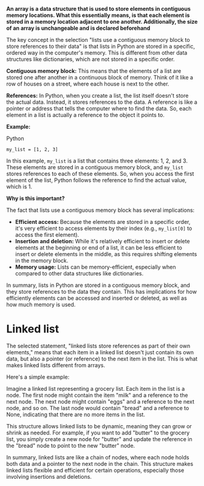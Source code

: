 **An array is a data structure that is used to store elements in contiguous memory locations. What this essentially means, is that each element is stored in a memory location adjacent to one another. Additionally, the size of an array is unchangeable and is declared beforehand**

The key concept in the selection "lists use a contiguous memory block to store references to their data" is that lists in Python are stored in a specific, ordered way in the computer's memory. This is different from other data structures like dictionaries, which are not stored in a specific order.

**Contiguous memory block:** This means that the elements of a list are stored one after another in a continuous block of memory. Think of it like a row of houses on a street, where each house is next to the other.

**References:** In Python, when you create a list, the list itself doesn't store the actual data. Instead, it stores references to the data. A reference is like a pointer or address that tells the computer where to find the data. So, each element in a list is actually a reference to the object it points to.

**Example:**

Python

```
my_list = [1, 2, 3]
```

In this example, `my_list` is a list that contains three elements: 1, 2, and 3. These elements are stored in a contiguous memory block, and `my_list` stores references to each of these elements. So, when you access the first element of the list, Python follows the reference to find the actual value, which is 1.

**Why is this important?**

The fact that lists use a contiguous memory block has several implications:

- **Efficient access:** Because the elements are stored in a specific order, it's very efficient to access elements by their index (e.g., `my_list[0]` to access the first element).
- **Insertion and deletion:** While it's relatively efficient to insert or delete elements at the beginning or end of a list, it can be less efficient to insert or delete elements in the middle, as this requires shifting elements in the memory block.
- **Memory usage:** Lists can be memory-efficient, especially when compared to other data structures like dictionaries.

In summary, lists in Python are stored in a contiguous memory block, and they store references to the data they contain. This has implications for how efficiently elements can be accessed and inserted or deleted, as well as how much memory is used.


# Linked list

The selected statement, "linked lists store references as part of their own elements," means that each item in a linked list doesn't just contain its own data, but also a pointer (or reference) to the next item in the list. This is what makes linked lists different from arrays.

Here's a simple example:

Imagine a linked list representing a grocery list. Each item in the list is a node. The first node might contain the item "milk" and a reference to the next node. The next node might contain "eggs" and a reference to the next node, and so on. The last node would contain "bread" and a reference to None, indicating that there are no more items in the list.

This structure allows linked lists to be dynamic, meaning they can grow or shrink as needed. For example, if you want to add "butter" to the grocery list, you simply create a new node for "butter" and update the reference in the "bread" node to point to the new "butter" node.

In summary, linked lists are like a chain of nodes, where each node holds both data and a pointer to the next node in the chain. This structure makes linked lists flexible and efficient for certain operations, especially those involving insertions and deletions.